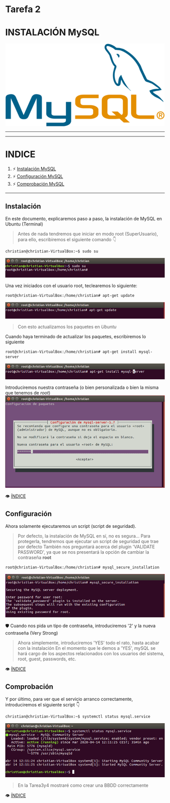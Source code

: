 # Tarefa 2

# INSTALACIÓN MySQL
![MYSQL](./img/mysql.png)
***
***
# INDICE <a name="mysql_index"></a>
1. ⚡ [Instalación MySQL](#install_mysql)
2. ⚡ [Configuración MySQL](#conf_mysql)
3. ⚡ [Comprobación MySQL](#check_mysql)
***
## Instalación <a name="install_mysql"></a>
En este documento, explicaremos paso a paso, la instalación de MySQL en Ubuntu (Terminal)

 > Antes de nada tendremos que iniciar en modo root (SuperUsuario), para ello, escribiremos el siguiente comando 👇

```console
christian@christian-VirtualBox:~$ sudo su
```
![SUDO_SU](./img/sudo_su.png)

Una vez iniciados con el usuario root, teclearemos lo siguiente:

```console
root@christian-VirtualBox:/home/christian# apt-get update
```

![APT-GET_UPDATE](./img/apt-get_update.png)

 > Con esto actualizamos los paquetes en *Ubuntu*
 
Cuando haya terminado de actualizar los paquetes, escribiremos lo siguiente


```console
root@christian-VirtualBox:/home/christian# apt-get install mysql-server
```

![INSTALLING MYSQL](./img/apt-get_install_mysql-server.png)

Introduciremos nuestra contraseña (o bien personalizada o bien la misma que tenemos de *root*)
![MYSQL-PASSWORD](./img/mysql_password.png)

👁 [ÍNDICE](#mysql_index)

## Configuración <a name="conf_mysql"></a>

Ahora solamente ejecutaremos un script (script de seguridad).

 > Por defecto, la instalación de MySQL en sí, no es segura... Para protegerla, tendremos que ejecutar un script de seguridad que trae por defecto
 > También nos preguntará acerca del plugin 'VALIDATE PASSWORD', ya que se nos presentará la opción de cambiar la contraseña **root** 

```console
root@christian-VirtualBox:/home/christian# mysql_secure_installation
```

![MYSQL-SECURE](./img/mysql_secure.png)

🛡 Cuando nos pida un tipo de contraseña, introduciremos '2' y la nueva contraseña (Very Strong)
 > Ahora simplemente, introduciremos 'YES' todo el rato, hasta acabar con la instalación
 > En el momento que le demos a 'YES', mySQL se hará cargo de los aspectos relacionados con los usuarios del sistema, root, guest, passwords, etc.

👁 [ÍNDICE](#mysql_index)

## Comprobación <a name="check_mysql"></a>

Y por último, para ver que el servicio arranco correctamente, introduciremos el siguiente script 👇
```console
christian@christian-VirtualBox:~$ systemctl status mysql.service
```

![MYSQL-SECURE](./img/systemctl.png)

 > En la Tarea3y4 mostraré como crear una BBDD correctamente
 
👁 [ÍNDICE](#mysql_index)
